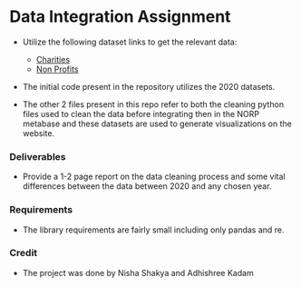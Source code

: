 # Data Integration Assignment

* Utilize the following dataset links to get the relevant data:
    * [Charities](https://urbaninstitute.github.io/nccs/catalogs/catalog-core.html)
    * [Non Profits](https://www.bls.gov/bdm/nonprofits/nonprofits.htm)

* The initial code present in the repository utilizes the 2020 datasets.
* The other 2 files present in this repo refer to both the cleaning python files used to clean the data before integrating then in the NORP metabase and these datasets are used to generate visualizations on the website. 

### Deliverables

* Provide a 1-2 page report on the data cleaning process and some vital differences between the data between 2020 and any chosen year.

### Requirements

* The library requirements are fairly small including only pandas and re.

### Credit

* The project was done by Nisha Shakya and Adhishree Kadam